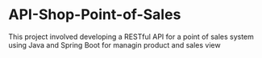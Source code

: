 # API-Shop-Point-of-Sales
This project involved developing a RESTful API for a point of sales system using Java and Spring Boot for managin product and sales view
